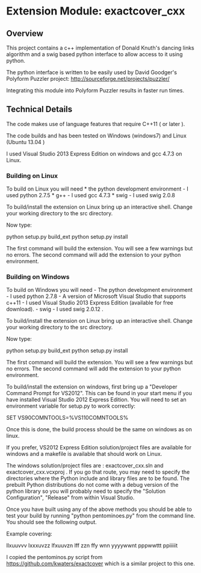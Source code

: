 # Extension Module: exactcover_cxx 
## Overview

This project contains a c++ implementation of Donald Knuth's dancing links 
algorithm and a swig based python interface to allow access to it using python.

The python interface is written to be easily used by David Goodger's Polyform
Puzzler project: http://sourceforge.net/projects/puzzler/

Integrating this module into Polyform Puzzler results in faster run times.

## Technical Details

The code makes use of language features that require C++11 ( or later ).

The code builds and has been tested on Windows (windows7) and Linux (Ubuntu 
13.04 )

I used Visual Studio 2013 Express Edition on windows and gcc 4.7.3 on Linux.
### Building on Linux
To build on Linux you will need 
    * the python development environment - I used python 2.7.5
    * g++ - I used gcc 4.7.3
    * swig - I used swig 2.0.8


To build/install the extension on Linux bring up an interactive shell.
Change your working directory to the src directory.

Now type:

python setup.py build_ext
python setup.py install

The first command will build the extension.  You will see a few warnings but no errors.  The second command will add the extension to your python environment.

### Building on Windows
To build on Windows you will need 
    - The python development environment - I used python 2.7.8
    - A version of Microsoft Visual Studio that supports c++11 - I used Visual Studio 2013 Express Edition (available for free download).
    - swig - I used swig 2.0.12 .


To build/install the extension on Linux bring up an interactive shell.
Change your working directory to the src directory.

Now type:

python setup.py build_ext
python setup.py install

The first command will build the extension.  You will see a few warnings but no errors.  The second command will add the extension to your python environment.

To build/install the extension on windows, first bring up a "Developer 
Command Prompt for VS2012". This can be found in your start menu if you 
have installed Visual Studio 2012 Express Edition.  You will need to set an 
environment variable for setup.py to work correctly:

SET VS90COMNTOOLS=%VS110COMNTOOLS% 

Once this is done, the build process should be the same on windows as on linux.

If you prefer, VS2012 Express Edition solution/project files are available for
windows and a makefile is available that should work on Linux.

The windows solution/project files are : exactcover_cxx.sln and 
exactcover_cxx.vcxproj .   If you go that route, you may need to 
specify the directories where the Python include and library files 
are to be found.  The prebuilt Python distributions do not come with
a debug version of the python library so you will probably need to specify 
the "Solution Configuration", "Release" from within Visual Studio.

Once you have built using any of the above methods you should be able to test
your build by running "python pentominoes.py" from the command line. You
should see the following output.

Example covering:

llxuuvvv
lxxxuvzz
lfxuuvzn
lff  zzn
ffy  wnn
yyyywwnt
pppwwttt
ppiiiiit

I copied the pentominos.py script from https://github.com/kwaters/exactcover
which is a similar project to this one.
